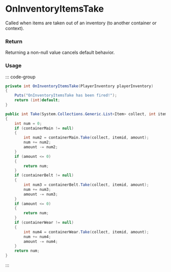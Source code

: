 # OnInventoryItemsTake
<Badge type="info" text="Item"/>[<Badge type="danger" text="Carbon Compatible"/>](https://github.com/CarbonCommunity/Carbon)[<Badge type="warning" text="Oxide Compatible"/>](https://github.com/OxideMod/Oxide.Rust)
Called when items are taken out of an inventory (to another container or context).

### Return
Returning a non-null value cancels default behavior.

### Usage
::: code-group
```csharp [Example]
private int OnInventoryItemsTake(PlayerInventory playerInventory)
{
	Puts("OnInventoryItemsTake has been fired!");
	return (int)default;
}
```
```csharp [Source — Assembly-CSharp @ PlayerInventory]
public int Take(System.Collections.Generic.List<Item> collect, int itemid, int amount)
{
	int num = 0;
	if (containerMain != null)
	{
		int num2 = containerMain.Take(collect, itemid, amount);
		num += num2;
		amount -= num2;
	}
	if (amount <= 0)
	{
		return num;
	}
	if (containerBelt != null)
	{
		int num3 = containerBelt.Take(collect, itemid, amount);
		num += num3;
		amount -= num3;
	}
	if (amount <= 0)
	{
		return num;
	}
	if (containerWear != null)
	{
		int num4 = containerWear.Take(collect, itemid, amount);
		num += num4;
		amount -= num4;
	}
	return num;
}

```
:::
